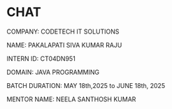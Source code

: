 # CHAT
COMPANY: CODETECH IT SOLUTIONS

NAME: PAKALAPATI SIVA KUMAR RAJU

INTERN ID: CT04DN951

DOMAIN: JAVA PROGRAMMING

BATCH DURATION: MAY 18th,2025 to JUNE 18th, 2025

MENTOR NAME: NEELA SANTHOSH KUMAR
